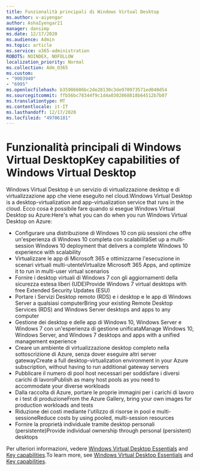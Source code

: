 ```yaml
---
title: Funzionalità principali di Windows Virtual Desktop
ms.author: v-aiyengar
author: AshaIyengar21
manager: dansimp
ms.date: 12/17/2020
ms.audience: Admin
ms.topic: article
ms.service: o365-administration
ROBOTS: NOINDEX, NOFOLLOW
localization_priority: Normal
ms.collection: Adm_O365
ms.custom:
- "9003940"
- "6995"
ms.openlocfilehash: b35986606bc2de28130c3de970973571ed040d54
ms.sourcegitcommit: ffb56bc78344f9c1d4a0302868818b64512b7b07
ms.translationtype: MT
ms.contentlocale: it-IT
ms.lasthandoff: 12/17/2020
ms.locfileid: "49706181"
---
```

# <a name="key-capabilities-of-windows-virtual-desktop"></a><span data-ttu-id="7be53-102">Funzionalità principali di Windows Virtual Desktop</span><span class="sxs-lookup"><span data-stu-id="7be53-102">Key capabilities of Windows Virtual Desktop</span></span>

<span data-ttu-id="7be53-103">Windows Virtual Desktop è un servizio di virtualizzazione desktop e di virtualizzazione app che viene eseguito nel cloud.</span><span class="sxs-lookup"><span data-stu-id="7be53-103">Windows Virtual Desktop is a desktop-virtualization and app-virtualization service that runs in the cloud.</span></span> <span data-ttu-id="7be53-104">Ecco cosa è possibile fare quando si esegue Windows Virtual Desktop su Azure:</span><span class="sxs-lookup"><span data-stu-id="7be53-104">Here's what you can do when you run Windows Virtual Desktop on Azure:</span></span>

- <span data-ttu-id="7be53-105">Configurare una distribuzione di Windows 10 con più sessioni che offre un'esperienza di Windows 10 completa con scalabilità</span><span class="sxs-lookup"><span data-stu-id="7be53-105">Set up a multi-session Windows 10 deployment that delivers a complete Windows 10 experience with scalability</span></span>
- <span data-ttu-id="7be53-106">Virtualizzare le app di Microsoft 365 e ottimizzarne l'esecuzione in scenari virtuali multi-utente</span><span class="sxs-lookup"><span data-stu-id="7be53-106">Virtualize Microsoft 365 Apps, and optimize it to run in multi-user virtual scenarios</span></span>
- <span data-ttu-id="7be53-107">Fornire i desktop virtuali di Windows 7 con gli aggiornamenti della sicurezza estesa liberi (UDE)</span><span class="sxs-lookup"><span data-stu-id="7be53-107">Provide Windows 7 virtual desktops with free Extended Security Updates (ESU)</span></span>
- <span data-ttu-id="7be53-108">Portare i Servizi Desktop remoto (RDS) e i desktop e le app di Windows Server a qualsiasi computer</span><span class="sxs-lookup"><span data-stu-id="7be53-108">Bring your existing Remote Desktop Services (RDS) and Windows Server desktops and apps to any computer</span></span>
- <span data-ttu-id="7be53-109">Gestione dei desktop e delle app di Windows 10, Windows Server e Windows 7 con un'esperienza di gestione unificata</span><span class="sxs-lookup"><span data-stu-id="7be53-109">Manage Windows 10, Windows Server, and Windows 7 desktops and apps with a unified management experience</span></span>
- <span data-ttu-id="7be53-110">Creare un ambiente di virtualizzazione desktop completo nella sottoscrizione di Azure, senza dover eseguire altri server gateway</span><span class="sxs-lookup"><span data-stu-id="7be53-110">Create a full desktop-virtualization environment in your Azure subscription, without having to run additional gateway servers</span></span>
- <span data-ttu-id="7be53-111">Pubblicare il numero di pool host necessari per soddisfare i diversi carichi di lavoro</span><span class="sxs-lookup"><span data-stu-id="7be53-111">Publish as many host pools as you need to accommodate your diverse workloads</span></span>
- <span data-ttu-id="7be53-112">Dalla raccolta di Azure, portare le proprie immagini per i carichi di lavoro e i test di produzione</span><span class="sxs-lookup"><span data-stu-id="7be53-112">From the Azure Gallery, bring your own images for production workloads and tests</span></span>
- <span data-ttu-id="7be53-113">Riduzione dei costi mediante l'utilizzo di risorse in pool e multi-sessione</span><span class="sxs-lookup"><span data-stu-id="7be53-113">Reduce costs by using pooled, multi-session resources</span></span>
- <span data-ttu-id="7be53-114">Fornire la proprietà individuale tramite desktop personali (persistente)</span><span class="sxs-lookup"><span data-stu-id="7be53-114">Provide individual ownership through personal (persistent) desktops</span></span>

<span data-ttu-id="7be53-115">Per ulteriori informazioni, vedere [Windows Virtual Desktop Essentials](https://go.microsoft.com/fwlink/?linkid=2127033) and [Key capabilities](https://go.microsoft.com/fwlink/?linkid=2127033).</span><span class="sxs-lookup"><span data-stu-id="7be53-115">To learn more, see [Windows Virtual Desktop Essentials](https://go.microsoft.com/fwlink/?linkid=2127033) and [Key capabilities](https://go.microsoft.com/fwlink/?linkid=2127033).</span></span>

